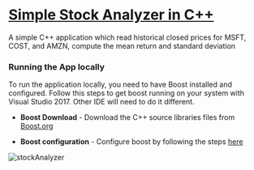 # [Simple Stock Analyzer in C++]()

A simple C++ application which read historical closed prices for MSFT, COST, and AMZN, compute the mean return and standard deviation
  

### Running the App locally

To run the application locally, you need to have Boost installed and configured. 
Follow this steps to get boost running on your system with Visual Studio 2017. Other
IDE will need to do it different.

* **Boost Download** - Download the C++ source libraries files from [Boost.org](http://www.boost.org/)

* **Boost configuration** - Configure boost by following the steps [here](https://studiofreya.com/2017/05/17/how-to-use-boost-1-64-in-visual-studio-2017/)

  
![stockAnalyzer](https://github.com/fkotey/Cpp_Projects/tree/master/stockAnalyzer/img/Image_001.jpg)  
